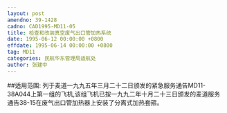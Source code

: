 ```yaml
---
layout: post
amendno: 39-1428
cadno: CAD1995-MD11-05
title: 检查和改装真空废气出口管加热系统
date: 1995-06-12 00:00:00 +0800
effdate: 1995-06-14 00:00:00 +0800
tag: MD11
categories: 民航华东管理局适航处
author: 张建中
---
```


##适用范围:
列于麦道一九九五年三月二十二日颁发的紧急服务通告MD11-38A044上第一组的飞机,该组飞机已按一九九二年十月二十三日颁发的麦道服务通告38-15在废气出口管加热器上安装了分离式加热套箍。

